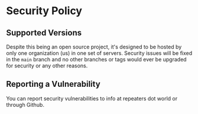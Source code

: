 # Security Policy

## Supported Versions

Despite this being an open source project, it's designed to be hosted by only one organization (us) in one set of servers. Security issues will be fixed in the `main` branch and no other branches or tags would ever be upgraded for security or any other reasons.

## Reporting a Vulnerability

You can report security vulnerabilities to info at repeaters dot world or through Github.
